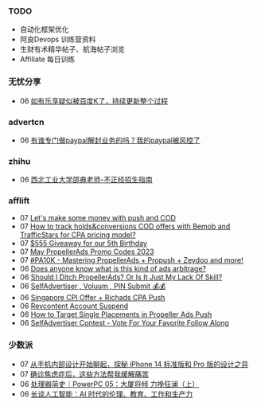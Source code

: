 ### TODO
-  自动化框架优化
-  阿良Devops 训练营资料
-  生财有术精华帖子、航海帖子浏览
-  Affiliate 每日训练

### 无忧分享
<!-- ruyo:START -->
-  06 [如有乐享疑似被百度K了，持续更新整个过程](https://51.ruyo.net/18365.html)<!-- ruyo:END -->

### advertcn
<!-- advertcn:START -->
-  06 [有谁专门做paypal解封业务的吗？我的paypal被风控了](https://www.advertcn.com/forum.php?mod=viewthread&tid=110257)<!-- advertcn:END -->

### zhihu
<!-- zhihu:START -->
-  06 [西北工业大学邵典老师-不正经招生指南](http://zhuanlan.zhihu.com/p/623058801?utm_campaign=rss&utm_medium=rss&utm_source=rss&utm_content=title)<!-- zhihu:END -->

### afflift
<!-- afflift:START -->
-  07 [Let&#39;s make some money with push and COD](https://afflift.com/f/threads/lets-make-some-money-with-push-and-cod.10893/)
-  07 [How to track holds&amp;conversions COD offers with Bemob and TrafficStars for CPA pricing model?](https://afflift.com/f/threads/how-to-track-holds-conversions-cod-offers-with-bemob-and-trafficstars-for-cpa-pricing-model.10891/)
-  07 [$555 Giveaway for our 5th Birthday](https://afflift.com/f/threads/555-giveaway-for-our-5th-birthday.10855/)
-  07 [May PropellerAds Promo Codes 2023](https://afflift.com/f/threads/may-propellerads-promo-codes-2023.10871/)
-  07 [#PA10K - Mastering PropellerAds + Propush + Zeydoo and more!](https://afflift.com/f/threads/pa10k-mastering-propellerads-propush-zeydoo-and-more.8899/)
-  06 [Does anyone know what is this kind of ads arbitrage?](https://afflift.com/f/threads/does-anyone-know-what-is-this-kind-of-ads-arbitrage.10894/)
-  06 [Should I Ditch PropellerAds? Or Is It Just My Lack Of Skill?](https://afflift.com/f/threads/should-i-ditch-propellerads-or-is-it-just-my-lack-of-skill.10787/)
-  06 [SelfAdvertiser , Voluum , PIN Submit 💰💰](https://afflift.com/f/threads/selfadvertiser-voluum-pin-submit-%F0%9F%92%B0%F0%9F%92%B0.10690/)
-  06 [Singapore CPI Offer + Richads CPA Push](https://afflift.com/f/threads/singapore-cpi-offer-richads-cpa-push.10772/)
-  06 [Revcontent Account Suspend](https://afflift.com/f/threads/revcontent-account-suspend.10833/)
-  06 [How to Target Single Placements in Propeller Ads Push](https://afflift.com/f/threads/how-to-target-single-placements-in-propeller-ads-push.10869/)
-  06 [SelfAdvertiser Contest - Vote For Your Favorite Follow Along](https://afflift.com/f/threads/selfadvertiser-contest-vote-for-your-favorite-follow-along.10857/)<!-- afflift:END -->

### 少数派
<!-- sspai:START -->
-  07 [从手机内部设计开始聊起，探秘 iPhone 14 标准版和 Pro 版的设计之异](https://sspai.com/post/79533)
-  07 [确诊焦虑症后，这些方法帮我缓解痛苦](https://sspai.com/post/79559)
-  06 [处理器简史｜PowerPC 05：大厦将倾 力挽狂澜（上）](https://sspai.com/prime/story/sv-anecdotes-12)
-  06 [长谈人工智能：AI 时代的伦理、教育、工作和生产力](https://sspai.com/post/79596)<!-- sspai:END -->
